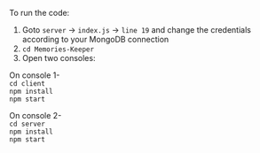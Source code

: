 To run the code:  

1. Goto `server` -> `index.js` -> `line 19` and change the credentials according to your MongoDB connection  
2. `cd Memories-Keeper`  
3. Open two consoles:  

On console 1-  
`cd client`  
`npm install`  
`npm start`  

On console 2-  
`cd server`  
`npm install`  
`npm start`
